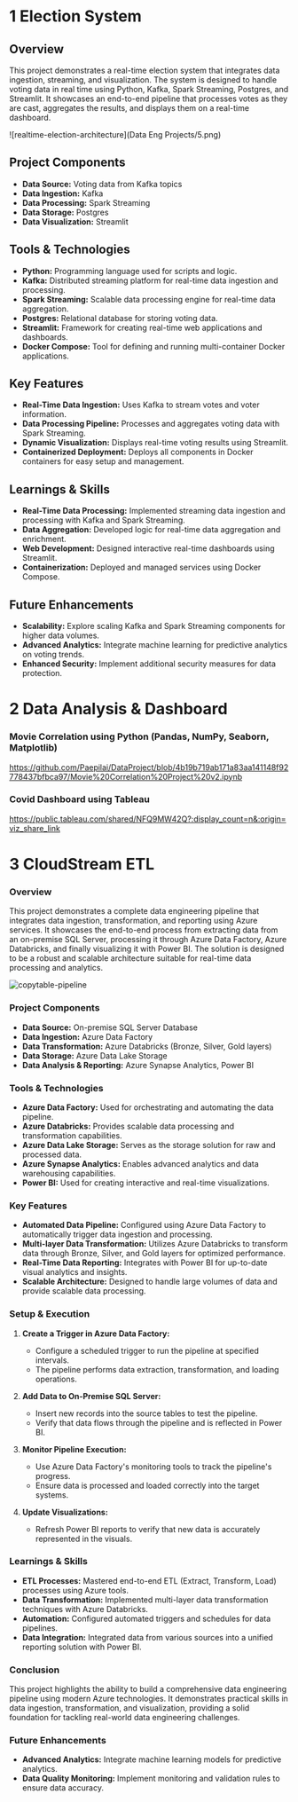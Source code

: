 # 1 Election System

## Overview

This project demonstrates a real-time election system that integrates data ingestion, streaming, and visualization. The system is designed to handle voting data in real time using Python, Kafka, Spark Streaming, Postgres, and Streamlit. It showcases an end-to-end pipeline that processes votes as they are cast, aggregates the results, and displays them on a real-time dashboard.

![realtime-election-architecture](Data Eng Projects/5.png)

## Project Components

- **Data Source:** Voting data from Kafka topics
- **Data Ingestion:** Kafka
- **Data Processing:** Spark Streaming
- **Data Storage:** Postgres
- **Data Visualization:** Streamlit

## Tools & Technologies

- **Python:** Programming language used for scripts and logic.
- **Kafka:** Distributed streaming platform for real-time data ingestion and processing.
- **Spark Streaming:** Scalable data processing engine for real-time data aggregation.
- **Postgres:** Relational database for storing voting data.
- **Streamlit:** Framework for creating real-time web applications and dashboards.
- **Docker Compose:** Tool for defining and running multi-container Docker applications.

## Key Features

- **Real-Time Data Ingestion:** Uses Kafka to stream votes and voter information.
- **Data Processing Pipeline:** Processes and aggregates voting data with Spark Streaming.
- **Dynamic Visualization:** Displays real-time voting results using Streamlit.
- **Containerized Deployment:** Deploys all components in Docker containers for easy setup and management.

## Learnings & Skills

- **Real-Time Data Processing:** Implemented streaming data ingestion and processing with Kafka and Spark Streaming.
- **Data Aggregation:** Developed logic for real-time data aggregation and enrichment.
- **Web Development:** Designed interactive real-time dashboards using Streamlit.
- **Containerization:** Deployed and managed services using Docker Compose.

## Future Enhancements

- **Scalability:** Explore scaling Kafka and Spark Streaming components for higher data volumes.
- **Advanced Analytics:** Integrate machine learning for predictive analytics on voting trends.
- **Enhanced Security:** Implement additional security measures for data protection.


# 2 Data Analysis & Dashboard

### Movie Correlation using Python (Pandas, NumPy, Seaborn, Matplotlib)
https://github.com/Paepilai/DataProject/blob/4b19b719ab171a83aa141148f92778437bfbca97/Movie%20Correlation%20Project%20v2.ipynb

### Covid Dashboard using Tableau
https://public.tableau.com/shared/NFQ9MW42Q?:display_count=n&:origin=viz_share_link

# 3 CloudStream ETL

### Overview
This project demonstrates a complete data engineering pipeline that integrates data ingestion, transformation, and reporting using Azure services. It showcases the end-to-end process from extracting data from an on-premise SQL Server, processing it through Azure Data Factory, Azure Databricks, and finally visualizing it with Power BI. The solution is designed to be a robust and scalable architecture suitable for real-time data processing and analytics.

![copytable-pipeline](copytable-pipeline.png)

### Project Components
- **Data Source:** On-premise SQL Server Database
- **Data Ingestion:** Azure Data Factory
- **Data Transformation:** Azure Databricks (Bronze, Silver, Gold layers)
- **Data Storage:** Azure Data Lake Storage
- **Data Analysis & Reporting:** Azure Synapse Analytics, Power BI

### Tools & Technologies
- **Azure Data Factory:** Used for orchestrating and automating the data pipeline.
- **Azure Databricks:** Provides scalable data processing and transformation capabilities.
- **Azure Data Lake Storage:** Serves as the storage solution for raw and processed data.
- **Azure Synapse Analytics:** Enables advanced analytics and data warehousing capabilities.
- **Power BI:** Used for creating interactive and real-time visualizations.

### Key Features
- **Automated Data Pipeline:** Configured using Azure Data Factory to automatically trigger data ingestion and processing.
- **Multi-layer Data Transformation:** Utilizes Azure Databricks to transform data through Bronze, Silver, and Gold layers for optimized performance.
- **Real-Time Data Reporting:** Integrates with Power BI for up-to-date visual analytics and insights.
- **Scalable Architecture:** Designed to handle large volumes of data and provide scalable data processing.

### Setup & Execution
1. **Create a Trigger in Azure Data Factory:**
   - Configure a scheduled trigger to run the pipeline at specified intervals.
   - The pipeline performs data extraction, transformation, and loading operations.

2. **Add Data to On-Premise SQL Server:**
   - Insert new records into the source tables to test the pipeline.
   - Verify that data flows through the pipeline and is reflected in Power BI.

3. **Monitor Pipeline Execution:**
   - Use Azure Data Factory's monitoring tools to track the pipeline's progress.
   - Ensure data is processed and loaded correctly into the target systems.

4. **Update Visualizations:**
   - Refresh Power BI reports to verify that new data is accurately represented in the visuals.

### Learnings & Skills
- **ETL Processes:** Mastered end-to-end ETL (Extract, Transform, Load) processes using Azure tools.
- **Data Transformation:** Implemented multi-layer data transformation techniques with Azure Databricks.
- **Automation:** Configured automated triggers and schedules for data pipelines.
- **Data Integration:** Integrated data from various sources into a unified reporting solution with Power BI.

### Conclusion
This project highlights the ability to build a comprehensive data engineering pipeline using modern Azure technologies. It demonstrates practical skills in data ingestion, transformation, and visualization, providing a solid foundation for tackling real-world data engineering challenges.

### Future Enhancements
- **Advanced Analytics:** Integrate machine learning models for predictive analytics.
- **Data Quality Monitoring:** Implement monitoring and validation rules to ensure data accuracy.


